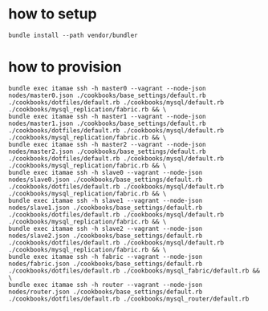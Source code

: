 # how to setup

    bundle install --path vendor/bundler

# how to provision

    bundle exec itamae ssh -h master0 --vagrant --node-json nodes/master0.json ./cookbooks/base_settings/default.rb ./cookbooks/dotfiles/default.rb ./cookbooks/mysql/default.rb ./cookbooks/mysql_replication/fabric.rb && \
    bundle exec itamae ssh -h master1 --vagrant --node-json nodes/master1.json ./cookbooks/base_settings/default.rb ./cookbooks/dotfiles/default.rb ./cookbooks/mysql/default.rb ./cookbooks/mysql_replication/fabric.rb && \
    bundle exec itamae ssh -h master2 --vagrant --node-json nodes/master2.json ./cookbooks/base_settings/default.rb ./cookbooks/dotfiles/default.rb ./cookbooks/mysql/default.rb ./cookbooks/mysql_replication/fabric.rb && \
    bundle exec itamae ssh -h slave0 --vagrant --node-json nodes/slave0.json ./cookbooks/base_settings/default.rb ./cookbooks/dotfiles/default.rb ./cookbooks/mysql/default.rb ./cookbooks/mysql_replication/fabric.rb && \
    bundle exec itamae ssh -h slave1 --vagrant --node-json nodes/slave1.json ./cookbooks/base_settings/default.rb ./cookbooks/dotfiles/default.rb ./cookbooks/mysql/default.rb ./cookbooks/mysql_replication/fabric.rb && \
    bundle exec itamae ssh -h slave2 --vagrant --node-json nodes/slave2.json ./cookbooks/base_settings/default.rb ./cookbooks/dotfiles/default.rb ./cookbooks/mysql/default.rb ./cookbooks/mysql_replication/fabric.rb && \
    bundle exec itamae ssh -h fabric --vagrant --node-json nodes/fabric.json ./cookbooks/base_settings/default.rb ./cookbooks/dotfiles/default.rb ./cookbooks/mysql_fabric/default.rb && \
    bundle exec itamae ssh -h router --vagrant --node-json nodes/router.json ./cookbooks/base_settings/default.rb ./cookbooks/dotfiles/default.rb ./cookbooks/mysql_router/default.rb
